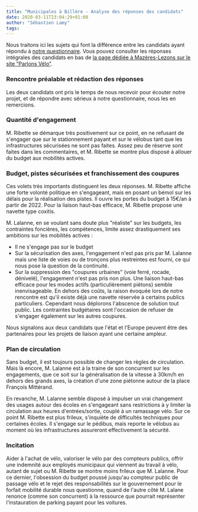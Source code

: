 ```yaml
---
title: "Municipales à Billère - Analyse des réponses des candidats"
date: 2020-03-11T23:04:29+01:00
author: "Sébastien Lamy"
tags:
---
```


Nous traitons ici les sujets qui font la différence entre les candidats ayant répondu à [notre questionnaire](https://municipales2020.parlons-velo.fr/q/25006). Vous pouvez consulter les réponses intégrales des candidats en bas de [la page dédiée à Mazères-Lezons sur le site “Parlons Vélo”](https://municipales2020.parlons-velo.fr/e/25006).

### Rencontre préalable et rédaction des réponses
Les deux candidats ont pris le temps de nous recevoir pour écouter notre projet, et de répondre avec sérieux à notre questionnaire, nous les en remercions.

### Quantité d'engagement
M. Ribette se démarque très positivement sur ce point, en ne refusant de s'engager que sur le stationnement payant et sur le vélobus tant que les infrastructures sécurisées ne sont pas faites. Assez peu de réserve sont faites dans les commentaires, et M. Ribette se montre plus disposé à allouer du budget aux mobilités actives.


### Budget, pistes sécurisées et franchissement des coupures

Ces volets très importants distinguent les deux réponses. M. Ribette affiche une
forte volonté politique en s'engageant, mais en posant un bémol sur les délais
pour la réalisation des pistes. Il ouvre les portes du budget à 15€/an à partir
de 2022. Pour la liaison haut-bas efficace, M. Ribette propose une navette type
coxitis.

M. Lalanne, en se voulant sans doute plus "réaliste" sur les budgets, les 
contraintes foncières, les compétences, limite assez drastiquement ses 
ambitions sur les mobilités actives :
* Il ne s'engage pas sur le budget
* Sur la sécurisation des axes, l'engagement n'est pas pris par M. Lalanne mais une liste de voies ou de tronçons plus restreintes est fourni, ce qui nous pose la question de la continuité.
* Sur la suppression des "coupures urbaines" (voie ferré, rocade, dénivelé), l'engagement n'est pas pris non plus. Une liaison haut-bas efficace pour les modes actifs (particulièrement piétons) semble inenvisageable. En dehors des coûts, la raison évoquée lors de notre rencontre est qu'il existe déjà une navette réservée à certains publics particuliers. Cependant nous déplorons l'abscence de solution tout public. Les contraintes budgétaires sont l'occasion de refuser de s'engager également sur les autres coupures.

Nous signalons aux deux candidats que l'état et l'Europe peuvent être des partenaires pour les projets de liaison ayant une certaine ampleur.



### Plan de circulation

Sans budget, il est toujours possible de changer les règles de circulation. Mais
là encore, M. Lalanne est à la traine de son concurrent sur les engagements,
que ce soit sur la généralisation de la vitesse à 30km/h en dehors des grands
axes, la création d'une zone piétonne autour de la place François Mittérand.

En revanche, M. Lalanne semble disposé à impulser un vrai changement des usages
autour des écoles en s'engageant sans restrictions à y limiter la circulation
aux heures d'entrées/sortie, couplé à un ramassage vélo. Sur ce point M. Ribette
est plus frileux, s'inquiète de difficultés techniques pour certaines écoles. Il
s'engage sur le pédibus, mais reporte le vélobus au moment où les infrastructures 
assureront effectivement la  sécurité.


### Incitation

Aider à l'achat de vélo, valoriser le vélo par des compteurs publics, offrir une indemnité
aux employés municipaux qui viennent au travail à vélo, autant de sujet
ou M. Ribette se montre moins frileux que M. Lalanne. Pour ce dernier, l'obsession du budget poussé
jusqu'au compteur public de passage vélo et le rejet des responsabilités sur 
le gouvernement pour le forfait mobilité durable nous questionne, quand de l'autre
côté M. Lalane renonce (comme son concurrent) à la ressource que pourrait 
représenter l'instauration de parking payant pour les voitures.